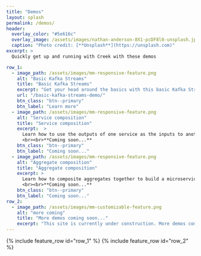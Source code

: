 ```yaml
---
title: "Demos"
layout: splash
permalink: /demos/
header:
  overlay_color: "#5e616c"
  overlay_image: /assets/images/nathan-anderson-8X1-pcDF8l0-unsplash.jpg
  caption: "Photo credit: [**Unsplash**](https://unsplash.com)"
excerpt: >
  Quickly get up and running with Creek with these demos 

row_1:
  - image_path: /assets/images/mm-responsive-feature.png
    alt: "Basic Kafka Streams"
    title: "Basic Kafka Streams"
    excerpt: "Get your head around the basics with this basic Kafka Streams microservice demo."
    url: "/basic-kafka-streams-demo/"
    btn_class: "btn--primary"
    btn_label: "Learn more"
  - image_path: /assets/images/mm-responsive-feature.png
    alt: "Service composition"
    title: "Service composition"
    excerpt:  >
      Learn how to use the outputs of one service as the inputs to another, within the same aggregate.
      <br><br>**Coming soon...**
    btn_class: "btn--primary"
    btn_label: "Coming soon..."
  - image_path: /assets/images/mm-responsive-feature.png
    alt: "Aggregate composition"
    title: "Aggregate composition"
    excerpt: >
      Learn how to composite aggregates together to build a microservice ecosystem
      <br><br>**Coming soon...**
    btn_class: "btn--primary"
    btn_label: "Coming soon..."
row_2:
  - image_path: /assets/images/mm-customizable-feature.png
    alt: "more coming"
    title: "More demos coming soon..."
    excerpt: "This site is currently under construction. More demos coming very soon!"
---
```


{% include feature_row id="row_1" %}
{% include feature_row id="row_2" %}
